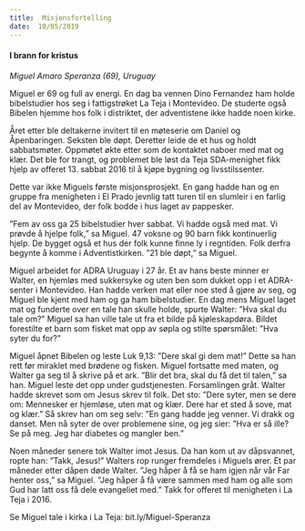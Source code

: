 ```yaml
---
title:  Misjonsfortelling
date:  10/05/2019
---
```


#### I brann for kristus

_Miguel Amaro Speranza (69), Uruguay_

Miguel er 69 og full av energi. En dag ba vennen Dino Fernandez ham holde bibelstudier hos seg i fattigstrøket La Teja i Montevideo. De studerte også Bibelen hjemme hos folk i distriktet, der adventistene ikke hadde noen kirke.

Året etter ble deltakerne invitert til en møteserie om Daniel og Åpenbaringen. Seksten ble døpt. Deretter leide de et hus og holdt sabbatsmøter. Oppmøtet økte etter som de kontaktet naboer med mat og klær. Det ble for trangt, og problemet ble løst da Teja SDA-menighet fikk hjelp av offeret 13. sabbat 2016 til å kjøpe bygning og livsstilssenter.

Dette var ikke Miguels første misjonsprosjekt. En gang hadde han og en gruppe fra menigheten i El Prado jevnlig tatt turen til en slumleir i en farlig del av Montevideo, der folk bodde i hus laget av pappesker.

”Fem av oss ga 25 bibelstudier hver sabbat. Vi hadde også med mat. Vi prøvde å hjelpe folk,” sa Miguel. 47 voksne og 90 barn fikk kontinuerlig hjelp. De bygget også et hus der folk kunne finne ly i regntiden. Folk derfra begynte å komme i Adventistkirken. ”21 ble døpt,” sa Miguel.

Miguel arbeidet for ADRA Uruguay i 27 år. Et av hans beste minner er Walter, en hjemløs med sukkersyke og uten ben som dukket opp i et ADRA-senter i Montevideo. Han hadde verken mat eller noe sted å gjøre av seg, og Miguel ble kjent med ham og ga ham bibelstudier. En dag mens Miguel laget mat og funderte over en tale han skulle holde, spurte Walter: ”Hva skal du tale om?” Miguel sa han ville tale ut fra et bilde på kjøleskapdøra. Bildet forestilte et barn som fisket mat opp av søpla og stilte spørsmålet: ”Hva syter du for?”

Miguel åpnet Bibelen og leste Luk 9,13: ”Dere skal gi dem mat!” Dette sa han rett før miraklet med brødene og fisken. Miguel fortsatte med maten, og Walter ga seg til å skrive på et ark. ”Blir det bra, skal du få det til talen,” sa han. Miguel leste det opp under gudstjenesten. Forsamlingen gråt. Walter hadde skrevet som om Jesus skrev til folk. Det sto: ”Dere syter, men se dere om: Mennesker er hjemløse, uten mat og klær. Dere har et sted å sove, mat og klær.” Så skrev han om seg selv: ”En gang hadde jeg venner. Vi drakk og danset. Men nå syter de over problemene sine, og jeg sier: ”Hva er så ille? Se på meg. Jeg har diabetes og mangler ben.”

Noen måneder senere tok Walter imot Jesus. Da han kom ut av dåpsvannet, ropte han: ”Takk, Jesus!” Walters rop runger fremdeles i Miguels ører. Et par måneder etter dåpen døde Walter. ”Jeg håper å få se ham igjen når vår Far henter oss,” sa Miguel. ”Jeg håper å få være sammen med ham og alle som Gud har latt oss få dele evangeliet med.” Takk for offeret til menigheten i La Teja i 2016.

Se Miguel tale i kirka i La Teja: bit.ly/Miguel-Speranza